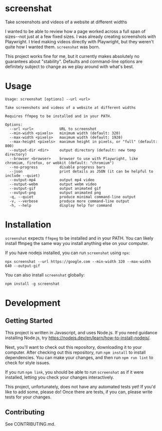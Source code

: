 # screenshat

Take screenshots and videos of a website at different widths

I wanted to be able to review how a page worked across a full span of sizes--not just at a few fixed sizes.  I was already creating screenshots with Playwright.  I tried making videos directly with Playwright, but they weren't quite how I wanted them.  `screenshat` was born.

This project works fine for me, but it currently makes absolutely no guarantees about "stability". Defaults and command-line options are definitely subject to change as we play around with what's best.

# Usage

```
Usage: screenshat [options] --url <url>

Take screenshots and videos of a website at different widths

Requires ffmpeg to be installed and in your PATH.

Options:
  --url <url>            URL to screenshot
  --min-width <pixels>   minimum width (default: 320)
  --max-width <pixels>   maximum width (default: 1920)
  --max-height <pixels>  maximum height in pixels, or "full" (default: 800)
  --output-dir <dir>     output directory (default: new temp directory)
  --browser <browser>    browser to use with Playwright, like chromium, firefox, or webkit (default: "chromium")
  --no-progress          disable progress bars
  --json                 print details as JSON (it can be helpful to include --quiet)
  --output-mp4           output mp4 video
  --output-webm          output webm video
  --output-gif           output animated gif
  --output-png           output animated png
  -q, --quiet            produce minimal command-line output
  -v, --verbose          produce more command-line output
  -h, --help             display help for command
```

# Installation

`screenshat` expects `ffmpeg` to be installed and in your PATH.  You can likely install ffmpeg the same way you install anything else on your computer.

If you have nodejs installed, you can run `screenshat` using `npx`:

```
npx screenshat --url https://google.com --min-width 320 --max-width 640 --output-gif
```

You can also install `screenshat` globally:

```
npm install -g screenshat
```

# Development

## Getting Started

This project is written in Javascript, and uses Node.js.  If you need guidance installing Node.js, try https://nodejs.dev/en/learn/how-to-install-nodejs/.

Next, you'll want to check out this repository, downloading it to your computer. After checking out this repository, run `npm install` to install dependencies. You can make your changes, and then run `npm run lint` to check for style issues.

If you run `npm link`, you should be able to run `screenshat` as if it were installed, letting you check your changes interactively.

This project, unfortunately, does not have any automated tests yet! If you'd like to add some, please do! Once there are tests, if you can, please write tests for your changes.

## Contributing

See CONTRIBUTING.md.
